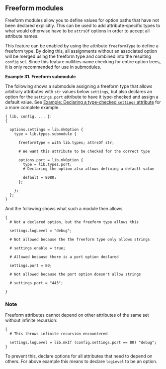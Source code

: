 ## Freeform modules

Freeform modules allow you to define values for option paths that have not been declared explicitly. This can be used to add attribute-specific types to what would otherwise have to be `attrsOf` options in order to accept all attribute names.

This feature can be enabled by using the attribute `freeformType` to define a freeform type. By doing this, all assignments without an associated option will be merged using the freeform type and combined into the resulting `config` set. Since this feature nullifies name checking for entire option trees, it is only recommended for use in submodules.

**Example 31. Freeform submodule**

The following shows a submodule assigning a freeform type that allows arbitrary attributes with `str` values below `settings`, but also declares an option for the `settings.port` attribute to have it type-checked and assign a default value. See [Example: Declaring a type-checked `settings` attribute](#ex-settings-typed-attrs "Example 33. Declaring a type-checked settings attribute") for a more complete example.

```programlisting
{ lib, config, ... }:
{

  options.settings = lib.mkOption {
    type = lib.types.submodule {

      freeformType = with lib.types; attrsOf str;

      # We want this attribute to be checked for the correct type

      options.port = lib.mkOption {
        type = lib.types.port;
        # Declaring the option also allows defining a default value

        default = 8080;
      };

    };
  };
}
```

And the following shows what such a module then allows

```programlisting
{
  # Not a declared option, but the freeform type allows this

  settings.logLevel = "debug";

  # Not allowed because the the freeform type only allows strings

  # settings.enable = true;

  # Allowed because there is a port option declared

  settings.port = 80;

  # Not allowed because the port option doesn't allow strings

  # settings.port = "443";

}
```

### Note

Freeform attributes cannot depend on other attributes of the same set without infinite recursion:

```programlisting
{
  # This throws infinite recursion encountered

  settings.logLevel = lib.mkIf (config.settings.port == 80) "debug";
}
```

To prevent this, declare options for all attributes that need to depend on others. For above example this means to declare `logLevel` to be an option.
